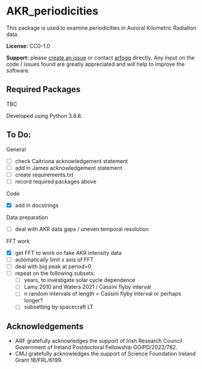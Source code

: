 # AKR_periodicities

This package is used to examine periodicities in Auroral Kilometric Radiation data.

**License:** CC0-1.0

**Support:** please [create an issue](https://github.com/arfogg/AKR_periodicities/issues) or contact [arfogg](https://github.com/arfogg) directly. Any input on the code / issues found are greatly appreciated and will help to improve the software.

## Required Packages

TBC

Developed using Python 3.8.8. 

## To Do:

General
- [ ] check Caitriona acknowledgement statement
- [ ] add in James acknowledgement statement
- [ ] create requirements.txt
- [ ] record required packages above

Code
- [x] add in docstrings

Data preparation
- [ ] deal with AKR data gaps / uneven temporal resolution

FFT work
- [x] get FFT to work on fake AKR intensity data
- [ ] automatically limit x axis of FFT
- [ ] deal with big peak at period=0
- [ ] repeat on the following subsets:
    * [ ] years, to investigate solar cycle dependence
    * [ ] Lamy 2010 and Waters 2021 / Cassini flyby interval
    * [ ] n random intervals of length = Cassini flyby interval or perhaps longer?
    * [ ] subsetting by spacecraft LT

## Acknowledgements

* ARF gratefully acknowledges the support of Irish Research Council Government of Ireland Postdoctoral Fellowship GOIPD/2022/782.
* CMJ gratefully acknowledges the support of Science Foundation Ireland Grant 18/FRL/6199.
